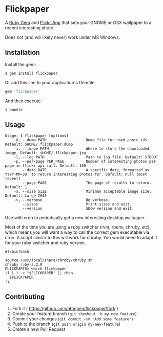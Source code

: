 # Flickpaper

A [Ruby Gem](https://rubygems.org/gems/flickpaper) and [Flickr App](https://www.flickr.com/services/apps/72157658406991003)
that sets your GNOME or OSX wallpaper to a recent interesting photo.

Does not (and will likely never) work under MS Windows.

## Installation

Install the gem:

```shell
$ gem install flickpaper
```

Or add this line to your application's Gemfile:

```ruby
gem 'flickpaper'
```

And then execute:

```shell
$ bundle
```

## Usage

```shell
Usage: $ flickpaper [options]
    -d, --dump PATH                  Dump file for used photo ids. Default: $HOME/.flickpaper.dump
    -i, --image PATH                 Where to store the downloaded image. Default: $HOME/.flickpaper.jpg
    -l, --log PATH                   Path to log file. Default: STDOUT
    -p, --per-page PER_PAGE          Number of interesting photos per page in flickr api call. Default: 100
        --date DATE                  A specific date, formatted as YYYY-MM-DD, to return interesting photos for. Default: null (most recent)
        --page PAGE                  The page of results to return. Default: 1
    -s, --size SIZE                  Minimum acceptable image size. Default: Large 2048
    -v, --verbose                    Be verbose.
        --sizes                      Print sizes and exit.
        --version                    Show version and exit.
```

Use with cron to periodically get a new interesting desktop wallpaper.

Most of the time you are using a ruby switcher (rvm, rbenv, chruby, etc), which means
you will want a way to call the correct gem executable via cron. A script similar to this will
work for chruby. You would need to adapt it for your ruby switcher and ruby version.

```shell
#!/bin/bash

source /usr/local/share/chruby/chruby.sh
chruby ruby-2.2.0
FLICKPAPER=`which flickpaper`
if [ ! -z "$FLICKPAPER" ]; then
  $FLICKPAPER
fi
```

## Contributing

1. Fork it ( https://github.com/atongen/flickpaper/fork )
2. Create your feature branch (`git checkout -b my-new-feature`)
3. Commit your changes (`git commit -am 'Add some feature'`)
4. Push to the branch (`git push origin my-new-feature`)
5. Create a new Pull Request
